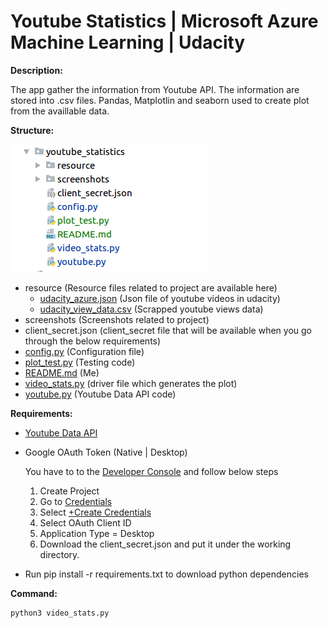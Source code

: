 # Youtube Statistics | Microsoft Azure Machine Learning | Udacity

<b>Description:</b>
    
The app gather the information from Youtube API. The information are stored into .csv files. 
Pandas, Matplotlin and seaborn used to create plot from the availlable data.

<b>Structure:</b>

![Structue](./screenshots/structure.png)

- resource (Resource files related to project are available here)
    - [udacity_azure.json](./resource/udacity_azure.json) (Json file of youtube videos in udacity)
    - [udacity_view_data.csv](./resource/udacity_view_data.csv) (Scrapped youtube views data)
- screenshots (Screenshots related to project)
- client_secret.json (client_secret file that will be available when you go through the below requirements)
- [config.py](config.py) (Configuration file)
- [plot_test.py](plot_test.py) (Testing code)
- [README.md](README.md) (Me)
- [video_stats.py](video_stats.py) (driver file which generates the plot)
- [youtube.py](youtube.py) (Youtube Data API code)


<b>Requirements:</b>

- [Youtube Data API](https://developers.google.com/youtube/v3/docs/videos/list)

- Google OAuth Token (Native | Desktop)
    
    You have to to the [Developer Console](https://console.developers.google.com/apis/) and follow below steps
    1. Create Project
    2. Go to [Credentials](https://console.developers.google.com/apis/credentials?project=)
    3. Select [+Create Credentials]()
    4. Select OAuth Client ID
    5. Application Type = Desktop
    6. Download the client_secret.json and put it under the working directory.
    
- Run pip install -r requirements.txt to download python dependencies

<b>Command:</b>
    
    python3 video_stats.py

  
